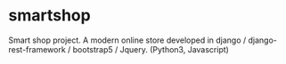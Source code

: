 # smartshop
Smart shop project. A modern online store developed in django / django-rest-framework / bootstrap5 / Jquery. (Python3, Javascript)
